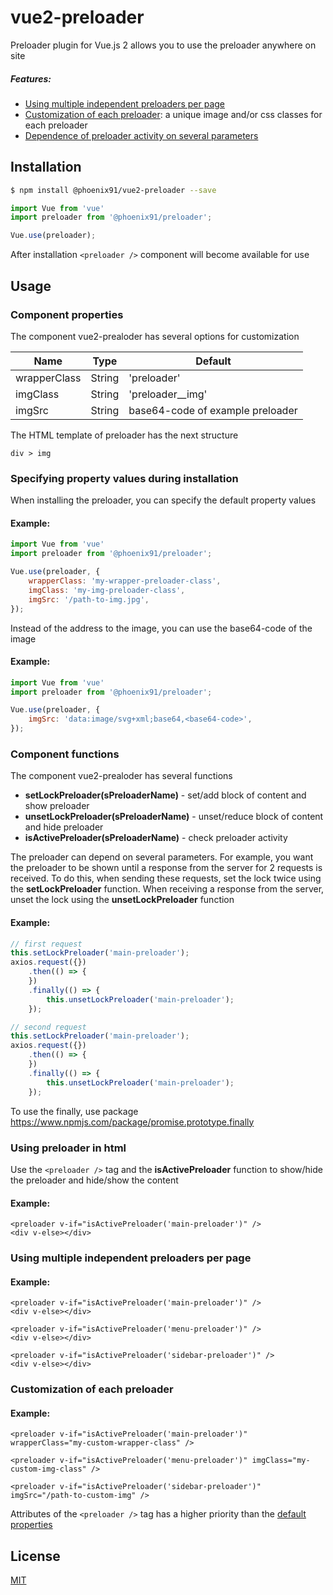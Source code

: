 # vue2-preloader

Preloader plugin for Vue.js 2 allows you to use the preloader anywhere on site

##### Features:
- [Using multiple independent preloaders per page](#using-multiple-independent-preloaders-per-page)
- [Customization of each preloader](#customization-of-each-preloader): a unique image and/or css classes for each preloader
- [Dependence of preloader activity on several parameters](#component-functions)
## Installation

```sh
$ npm install @phoenix91/vue2-preloader --save
```

```js
import Vue from 'vue'
import preloader from '@phoenix91/preloader';

Vue.use(preloader);
```

After installation `<preloader />` component will become available for use

## Usage

### Component properties

The component vue2-prealoder has several options for customization

| Name           | Type    | Default                              |
|----------------|---------|--------------------------------------|
| wrapperClass   | String  | 'preloader'                          |
| imgClass       | String  | 'preloader__img'                     |
| imgSrc         | String  | base64-code of example preloader     |

The HTML template of preloader has the next structure

```text
div > img
```

### Specifying property values during installation

When installing the preloader, you can specify the default property values

#### Example:
```js
import Vue from 'vue'
import preloader from '@phoenix91/preloader';

Vue.use(preloader, {
    wrapperClass: 'my-wrapper-preloader-class',
    imgClass: 'my-img-preloader-class',
    imgSrc: '/path-to-img.jpg',
});
```

Instead of the address to the image, you can use the base64-code of the image

#### Example:
```js
import Vue from 'vue'
import preloader from '@phoenix91/preloader';

Vue.use(preloader, {
    imgSrc: 'data:image/svg+xml;base64,<base64-code>',
});
```

### Component functions

The component vue2-prealoder has several functions

- __setLockPreloader(sPreloaderName)__ - set/add block of content and show preloader
- __unsetLockPreloader(sPreloaderName)__ - unset/reduce block of content and hide preloader
- __isActivePreloader(sPreloaderName)__ - check preloader activity

The preloader can depend on several parameters. For example, you want the preloader to be shown until a response from the server for 2 requests is received. To do this, when sending these requests, set the lock twice using the __setLockPreloader__ function. When receiving a response from the server, unset the lock using the __unsetLockPreloader__ function

#### Example:
```js
// first request
this.setLockPreloader('main-preloader');
axios.request({})
    .then(() => {
    })
    .finally(() => {
        this.unsetLockPreloader('main-preloader');
    });

// second request
this.setLockPreloader('main-preloader');
axios.request({})
    .then(() => {
    })
    .finally(() => {
        this.unsetLockPreloader('main-preloader');
    });
```

To use the finally, use package https://www.npmjs.com/package/promise.prototype.finally

### Using preloader in html

Use the `<preloader />` tag and the __isActivePreloader__ function to show/hide the preloader and hide/show the content

#### Example:
```vue
<preloader v-if="isActivePreloader('main-preloader')" />
<div v-else></div>
```

### Using multiple independent preloaders per page

#### Example:
```vue
<preloader v-if="isActivePreloader('main-preloader')" />
<div v-else></div>

<preloader v-if="isActivePreloader('menu-preloader')" />
<div v-else></div>

<preloader v-if="isActivePreloader('sidebar-preloader')" />
<div v-else></div>
```

### Customization of each preloader

#### Example:
```vue
<preloader v-if="isActivePreloader('main-preloader')" wrapperClass="my-custom-wrapper-class" />

<preloader v-if="isActivePreloader('menu-preloader')" imgClass="my-custom-img-class" />

<preloader v-if="isActivePreloader('sidebar-preloader')" imgSrc="/path-to-custom-img" />
```

Attributes of the `<preloader />` tag has a higher priority than the [default properties](#specifying-property-values-during-installation)

## License

[MIT](http://opensource.org/licenses/MIT)